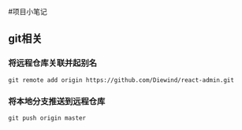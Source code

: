 #项目小笔记
## git相关
### 将远程仓库关联并起别名
`git remote add origin https://github.com/Diewind/react-admin.git`
### 将本地分支推送到远程仓库
`git push origin master`